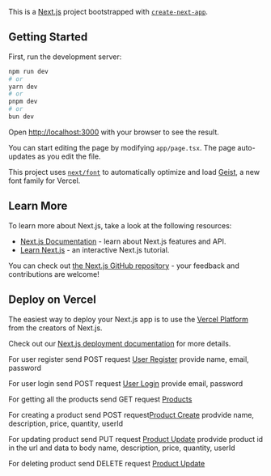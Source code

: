 This is a [Next.js](https://nextjs.org) project bootstrapped with [`create-next-app`](https://nextjs.org/docs/app/api-reference/cli/create-next-app).

## Getting Started

First, run the development server:

```bash
npm run dev
# or
yarn dev
# or
pnpm dev
# or
bun dev
```

Open [http://localhost:3000](http://localhost:3000) with your browser to see the result.

You can start editing the page by modifying `app/page.tsx`. The page auto-updates as you edit the file.

This project uses [`next/font`](https://nextjs.org/docs/app/building-your-application/optimizing/fonts) to automatically optimize and load [Geist](https://vercel.com/font), a new font family for Vercel.

## Learn More

To learn more about Next.js, take a look at the following resources:

- [Next.js Documentation](https://nextjs.org/docs) - learn about Next.js features and API.
- [Learn Next.js](https://nextjs.org/learn) - an interactive Next.js tutorial.

You can check out [the Next.js GitHub repository](https://github.com/vercel/next.js) - your feedback and contributions are welcome!

## Deploy on Vercel

The easiest way to deploy your Next.js app is to use the [Vercel Platform](https://vercel.com/new?utm_medium=default-template&filter=next.js&utm_source=create-next-app&utm_campaign=create-next-app-readme) from the creators of Next.js.

Check out our [Next.js deployment documentation](https://nextjs.org/docs/app/building-your-application/deploying) for more details.

For user register send POST request [User Register](http://localhost:3000/api/user/register) provide name, email, password

For user login send POST request [User Login](http://localhost:3000/api/user/login) provide email, password

For getting all the products send GET request [Products](http://localhost:3000/api/product)

For creating a product send POST request[Product Create](http://localhost:3000/api/product) prodvide name, description, price, quantity, userId

For updating product send PUT request [Product Update](http://localhost:3000/api/product/:id) prodvide product id in the url and data to body name, description, price, quantity, userId

For deleting product send DELETE request [Product Update](http://localhost:3000/api/product/:id)
